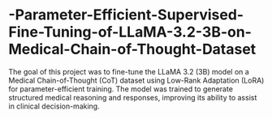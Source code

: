 # -Parameter-Efficient-Supervised-Fine-Tuning-of-LLaMA-3.2-3B-on-Medical-Chain-of-Thought-Dataset
The goal of this project was to fine-tune the LLaMA 3.2 (3B) model on a Medical Chain-of-Thought (CoT) dataset using Low-Rank Adaptation (LoRA) for parameter-efficient training. The model was trained to generate structured medical reasoning and responses, improving its ability to assist in clinical decision-making.
